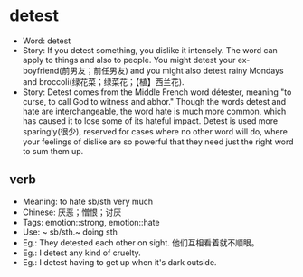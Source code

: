 # detest

- Word: detest
- Story: If you detest something, you dislike it intensely. The word can apply to things and also to people. You might detest your ex-boyfriend(前男友；前任男友) and you might also detest rainy Mondays and broccoli(绿花菜；绿菜花；【植】西兰花).
- Story: Detest comes from the Middle French word détester, meaning "to curse, to call God to witness and abhor." Though the words detest and hate are interchangeable, the word hate is much more common, which has caused it to lose some of its hateful impact. Detest is used more sparingly(很少), reserved for cases where no other word will do, where your feelings of dislike are so powerful that they need just the right word to sum them up.

## verb

- Meaning: to hate sb/sth very much
- Chinese: 厌恶；憎恨；讨厌
- Tags: emotion::strong, emotion::hate
- Use: ~ sb/sth.~ doing sth
- Eg.: They detested each other on sight. 他们互相看着就不顺眼。
- Eg.: I detest any kind of cruelty.
- Eg.: I detest having to get up when it's dark outside.

